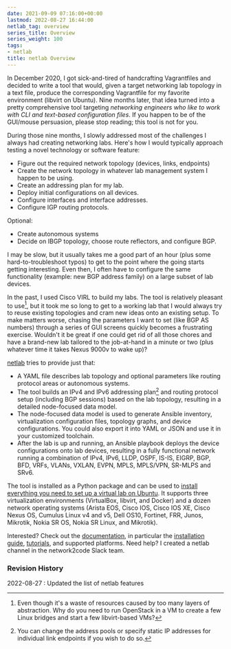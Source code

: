 ```yaml
---
date: 2021-09-09 07:16:00+00:00
lastmod: 2022-08-27 16:44:00
netlab_tag: overview
series_title: Overview
series_weight: 100
tags:
- netlab
title: netlab Overview
---
```

In December 2020, I got sick-and-tired of handcrafting Vagrantfiles and decided to write a tool that would, given a target networking lab topology in a text file, produce the corresponding Vagrantfile for my favorite environment (libvirt on Ubuntu). Nine months later, that idea turned into a pretty comprehensive tool targeting *networking engineers who like to work with CLI and text-based configuration files*. If you happen to be of the GUI/mouse persuasion, please stop reading; this tool is not for you.

During those nine months, I slowly addressed most of the challenges I always had creating networking labs. Here's how I would typically approach testing a novel technology or software feature:
<!--more-->
* Figure out the required network topology (devices, links, endpoints)
* Create the network topology in whatever lab management system I happen to be using.
* Create an addressing plan for my lab.
* Deploy initial configurations on all devices.
* Configure interfaces and interface addresses.
* Configure IGP routing protocols.

Optional:

* Create autonomous systems
* Decide on IBGP topology, choose route reflectors, and configure BGP.

I may be slow, but it usually takes me a good part of an hour (plus some hard-to-troubleshoot typos) to get to the point where the going starts getting interesting. Even then, I often have to configure the same functionality (example: new BGP address family) on a large subset of lab devices.

In the past, I used Cisco VIRL to build my labs. The tool is relatively pleasant to use[^1], but it took me so long to get to a working lab that I would always try to reuse existing topologies and cram new ideas onto an existing setup. To make matters worse, chasing the parameters I want to set (like BGP AS numbers) through a series of GUI screens quickly becomes a frustrating exercise. Wouldn't it be great if one could get rid of all those chores and have a brand-new lab tailored to the job-at-hand in a minute or two (plus whatever time it takes Nexus 9000v to wake up)?

[netlab](https://netlab.tools/) tries to provide just that:

* A YAML file describes lab topology and optional parameters like routing protocol areas or autonomous systems.
* The tool builds an IPv4 and IPv6 addressing plan[^2] and routing protocol setup (including BGP sessions) based on the lab topology, resulting in a detailed node-focused data model.
* The node-focused data model is used to generate Ansible inventory, virtualization configuration files, topology graphs, and device configurations. You could also export it into YAML or JSON and use it in your customized toolchain.
* After the lab is up and running, an Ansible playbook deploys the device configurations onto lab devices, resulting in a fully functional network running a combination of IPv4, IPv6, LLDP, OSPF, IS-IS, EIGRP, BGP, BFD, VRFs, VLANs, VXLAN, EVPN, MPLS, MPLS/VPN, SR-MLPS and SRv6.

The tool is installed as a Python package and can be used to [install everything you need to set up a virtual lab on Ubuntu](https://netlab.tools/netlab/install/). It supports three virtualization environments (VirtualBox, libvirt, and Docker) and a dozen network operating systems (Arista EOS, Cisco IOS, Cisco IOS XE, Cisco Nexus OS, Cumulus Linux v4 and v5, Dell OS10, Fortinet, FRR, Junos, Mikrotik, Nokia SR OS, Nokia SR Linux, and Mikrotik).

Interested? Check out the [documentation](https://netlab.tools/), in particular the [installation guide](https://netlab.tools/install/), [tutorials](https://netlab.tools/tutorials/), and supported platforms. Need help? I created a netlab channel in the network2code Slack team.

[^1]: Even though it's a waste of resources caused by too many layers of abstraction. Why do you need to run OpenStack in a VM to create a few Linux bridges and start a few libvirt-based VMs?

[^2]: You can change the address pools or specify static IP addresses for individual link endpoints if you wish to do so.

### Revision History

2022-08-27
: Updated the list of netlab features
